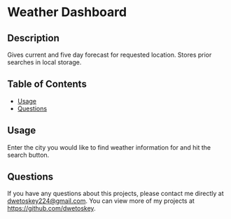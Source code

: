 # Weather Dashboard
  
  ## Description 
  Gives current and five day forecast for requested location. Stores prior searches in local storage.
  ## Table of Contents
  * [Usage](#usage)
  * [Questions](#questions)
  
  ## Usage 
  Enter the city you would like to find weather information for and hit the search button.
  ## Questions
  If you have any questions about this projects, please contact me directly at dwetoskey224@gmail.com. You can view more of my projects at https://github.com/dwetoskey.